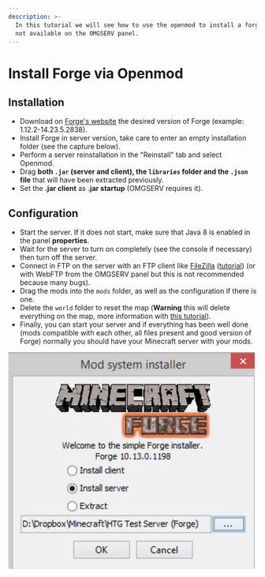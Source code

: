 ```yaml
---
description: >-
  In this tutorial we will see how to use the openmod to install a forge version
  not available on the OMGSERV panel.
---
```


# Install Forge via Openmod

## Installation

* Download on [Forge's website](http://files.minecraftforge.net) the desired version of Forge \(example: 1.12.2-14.23.5.2838\).
* Install Forge in server version, take care to enter an empty installation folder \(see the capture below\).
* Perform a server reinstallation in the "Reinstall" tab and select Openmod.
* Drag **both `.jar` \(server and client\), the `libraries` folder and the `.json` file** that will have been extracted previously.
* Set the **.jar client** as **.jar startup** \(OMGSERV requires it\).

## Configuration

* Start the server. If it does not start, make sure that Java 8 is enabled in the panel **properties**.
* Wait for the server to turn on completely \(see the console if necessary\) then turn off the server.
* Connect in FTP on the server with an FTP client like [FileZilla](https://filezilla-project.org/download.php?type=client) \([tutorial](https://www.omgserv.com/en/faq-minecraft/how_to_create_and_use_ftp_acces-86/)\) \(or with WebFTP from the OMGSERV panel but this is not recommended because many bugs\). 
* Drag the mods into the `mods` folder, as well as the configuration if there is one.
* Delete the `world` folder to reset the map \(**Warning** this will delete everything on the map, more information with [this tutorial](https://docs.idelya-network.fr/minecraft/dois-je-supprimer-mon-monde)\).
* Finally, you can start your server and if everything has been well done \(mods compatible with each other, all files present and good version of Forge\) normally you should have your Minecraft server with your mods.

![](../.gitbook/assets/small_capture_d_ecran_2021_01_13_a_14_26_55_49c6053892.png)

